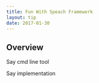 ```yaml
---
title: Fun With Speach Framework
layout: tip
date: 2017-01-30
---
```


## Overview

Say cmd line tool 


Say implementation 
